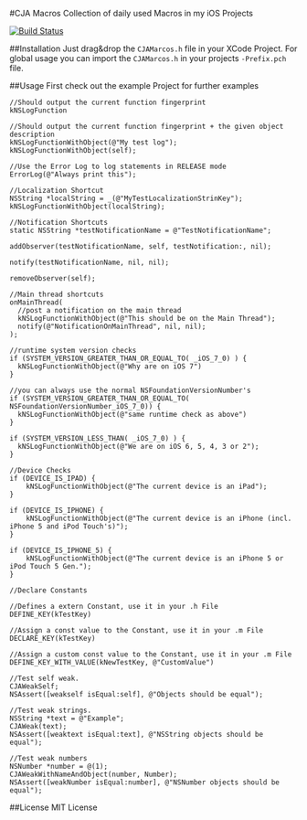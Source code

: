 #CJA Macros
Collection of daily used Macros in my iOS Projects  
  
[![Build Status](https://travis-ci.org/carlj/CJAMacros.png?branch=master)](https://travis-ci.org/carlj/CJAMacros)

##Installation
Just drag&drop the ```CJAMarcos.h``` file in your XCode Project. 
For global usage you can import the ```CJAMarcos.h``` in your projects ```-Prefix.pch``` file.

##Usage
First check out the example Project for further examples

``` objc
//Should output the current function fingerprint
kNSLogFunction

//Should output the current function fingerprint + the given object description
kNSLogFunctionWithObject(@"My test log");
kNSLogFunctionWithObject(self);

//Use the Error Log to log statements in RELEASE mode
ErrorLog(@"Always print this");

//Localization Shortcut
NSString *localString = _(@"MyTestLocalizationStrinKey");
kNSLogFunctionWithObject(localString);

//Notification Shortcuts
static NSString *testNotificationName = @"TestNotificationName";

addObserver(testNotificationName, self, testNotification:, nil);

notify(testNotificationName, nil, nil);

removeObserver(self);

//Main thread shortcuts
onMainThread(
  //post a notification on the main thread
  kNSLogFunctionWithObject(@"This should be on the Main Thread");
  notify(@"NotificationOnMainThread", nil, nil);
);

//runtime system version checks
if (SYSTEM_VERSION_GREATER_THAN_OR_EQUAL_TO( _iOS_7_0) ) {
  kNSLogFunctionWithObject(@"Why are on iOS 7")
}

//you can always use the normal NSFoundationVersionNumber's
if (SYSTEM_VERSION_GREATER_THAN_OR_EQUAL_TO( NSFoundationVersionNumber_iOS_7_0)) {
  kNSLogFunctionWithObject(@"same runtime check as above")
}

if (SYSTEM_VERSION_LESS_THAN( _iOS_7_0) ) {
  kNSLogFunctionWithObject(@"We are on iOS 6, 5, 4, 3 or 2");
}

//Device Checks
if (DEVICE_IS_IPAD) {
	kNSLogFunctionWithObject(@"The current device is an iPad");
}

if (DEVICE_IS_IPHONE) {
	kNSLogFunctionWithObject(@"The current device is an iPhone (incl. iPhone 5 and iPod Touch's)");
}

if (DEVICE_IS_IPHONE_5) {
	kNSLogFunctionWithObject(@"The current device is an iPhone 5 or iPod Touch 5 Gen.");
}

//Declare Constants

//Defines a extern Constant, use it in your .h File
DEFINE_KEY(kTestKey)

//Assign a const value to the Constant, use it in your .m File
DECLARE_KEY(kTestKey)

//Assign a custom const value to the Constant, use it in your .m File
DEFINE_KEY_WITH_VALUE(kNewTestKey, @"CustomValue")

//Test self weak.
CJAWeakSelf;
NSAssert([weakself isEqual:self], @"Objects should be equal");

//Test weak strings.
NSString *text = @"Example";
CJAWeak(text);
NSAssert([weaktext isEqual:text], @"NSString objects should be equal");
    
//Test weak numbers
NSNumber *number = @(1);
CJAWeakWithNameAndObject(number, Number);
NSAssert([weakNumber isEqual:number], @"NSNumber objects should be equal");
```

##License
MIT License
